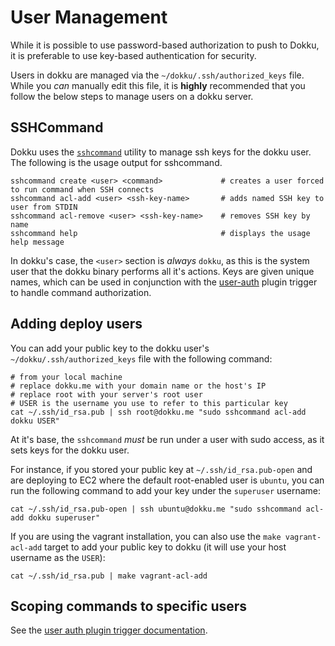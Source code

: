 # User Management

While it is possible to use password-based authorization to push to Dokku, it is preferable to use key-based authentication for security.

Users in dokku are managed via the `~/dokku/.ssh/authorized_keys` file. While you *can* manually edit this file, it is **highly** recommended that you follow the below steps to manage users on a dokku server.

## SSHCommand

Dokku uses the [`sshcommand`](https://github.com/dokku/sshcommand) utility to manage ssh keys for the dokku user. The following is the usage output for sshcommand.

```
sshcommand create <user> <command>             # creates a user forced to run command when SSH connects
sshcommand acl-add <user> <ssh-key-name>       # adds named SSH key to user from STDIN
sshcommand acl-remove <user> <ssh-key-name>    # removes SSH key by name
sshcommand help                                # displays the usage help message
```

In dokku's case, the `<user>` section is *always* `dokku`, as this is the system user that the dokku binary performs all it's actions. Keys are given unique names, which can be used in conjunction with the [user-auth](/dokku/development/plugin-triggers/#user-auth) plugin trigger to handle command authorization.

## Adding deploy users

You can add your public key to the dokku user's `~/dokku/.ssh/authorized_keys` file with the following command:

```shell
# from your local machine
# replace dokku.me with your domain name or the host's IP
# replace root with your server's root user
# USER is the username you use to refer to this particular key
cat ~/.ssh/id_rsa.pub | ssh root@dokku.me "sudo sshcommand acl-add dokku USER"
```

At it's base, the `sshcommand` *must* be run under a user with sudo access, as it sets keys for the dokku user.

For instance, if you stored your public key at `~/.ssh/id_rsa.pub-open` and are deploying to EC2 where the default root-enabled user is `ubuntu`, you can run the following command to add your key under the `superuser` username:

```shell
cat ~/.ssh/id_rsa.pub-open | ssh ubuntu@dokku.me "sudo sshcommand acl-add dokku superuser"
```

If you are using the vagrant installation, you can also use the `make vagrant-acl-add` target to add your public key to dokku (it will use your host username as the `USER`):

```shell
cat ~/.ssh/id_rsa.pub | make vagrant-acl-add
```

## Scoping commands to specific users

See the [user auth plugin trigger documentation](/dokku/development/plugin-triggers/#user-auth).
